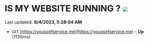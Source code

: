 # IS MY WEBSITE RUNNING ? [![](https://img.shields.io/static/v1?label=Sponsor&message=%E2%9D%A4&logo=GitHub&color=%23fe8e86)](https://github.com/sponsors/<username>)

Last updated: **6/4/2023, 5:28:04 AM**

- `GET` [https://youssefservice.me](https://youssefservice.me) - **Up** (1130ms)
